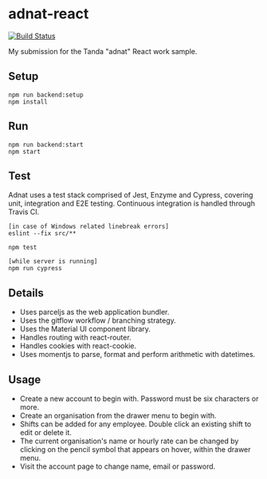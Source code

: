 # adnat-react
[![Build Status](https://travis-ci.com/volsci/adnat-react.svg?token=YLxsfPyQB5M9pyupAv1V&branch=master)](https://travis-ci.com/volsci/adnat-react)

My submission for the Tanda "adnat" React work sample.

Setup
---

```
npm run backend:setup
npm install
```

Run
---

```
npm run backend:start
npm start
```

Test
---
Adnat uses a test stack comprised of Jest, Enzyme and Cypress, covering unit, integration and E2E testing. Continuous integration is handled through Travis CI.
```
[in case of Windows related linebreak errors]
eslint --fix src/**
```
```
npm test
```
```
[while server is running]
npm run cypress
```

Details
---
* Uses parceljs as the web application bundler.
* Uses the gitflow workflow / branching strategy.
* Uses the Material UI component library.
* Handles routing with react-router.
* Handles cookies with react-cookie.
* Uses momentjs to parse, format and perform arithmetic with datetimes.

Usage
---
* Create a new account to begin with. Password must be six characters or more.
* Create an organisation from the drawer menu to begin with. 
* Shifts can be added for any employee. Double click an existing shift to edit or delete it. 
* The current organisation's name or hourly rate can be changed by clicking on the pencil symbol that appears on hover, within the drawer menu.
* Visit the account page to change name, email or password.
